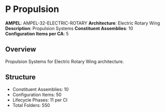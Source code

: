 # P Propulsion

**AMPEL**: AMPEL-32-ELECTRIC-ROTARY
**Architecture**: Electric Rotary Wing
**Description**: Propulsion Systems
**Constituent Assemblies**: 10
**Configuration Items per CA**: 5

## Overview
Propulsion Systems for Electric Rotary Wing architecture.

## Structure
- Constituent Assemblies: 10
- Configuration Items: 50
- Lifecycle Phases: 11 per CI
- Total Folders: 550
